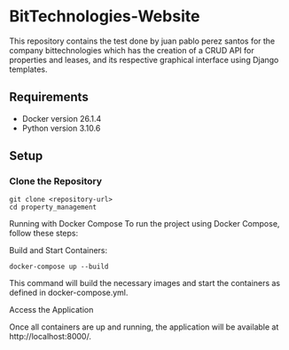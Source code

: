 # BitTechnologies-Website
This repository contains the test done by juan pablo perez santos for the company bittechnologies which has the creation of a CRUD API for properties and leases, and its respective graphical interface using Django templates.

## Requirements

- Docker version 26.1.4
- Python version 3.10.6

## Setup

### Clone the Repository

```
git clone <repository-url>
cd property_management
```

Running with Docker Compose
To run the project using Docker Compose, follow these steps:

Build and Start Containers:

```
docker-compose up --build
```

This command will build the necessary images and start the containers as defined in docker-compose.yml.

Access the Application

Once all containers are up and running, the application will be available at http://localhost:8000/.


